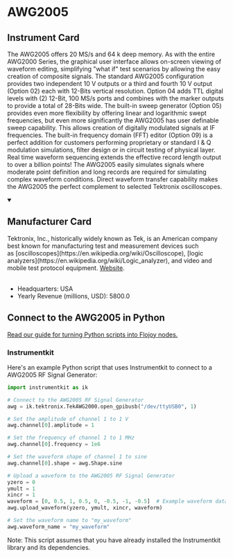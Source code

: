 
# AWG2005

## Instrument Card

The AWG2005 offers 20 MS/s and 64 k deep memory. As with the entire AWG2000 Series, the graphical user interface allows on-screen viewing of waveform editing, simplifying "what if" test scenarios by allowing the easy creation of composite signals. The standard AWG2005 configuration provides two independent 10 V outputs or a third and fourth 10 V output (Option 02) each with 12-Bits vertical resolution. Option 04 adds TTL digital levels with (2) 12-Bit, 100 MS/s ports and combines with the marker outputs to provide a total of 28-Bits wide. The built-in sweep generator (Option 05) provides even more flexibility by offering linear and logarithmic swept frequencies, but even more significantly the AWG2005 has user definable sweep capability. This allows creation of digitally modulated signals at IF frequencies. The built-in frequency domain (FFT) editor (Option 09) is a perfect addition for customers performing proprietary or standard I & Q modulation simulations, filter design or in circuit testing of physical layer. Real time waveform sequencing extends the effective record length output to over a billion points! The AWG2005 easily simulates signals where moderate point definition and long records are required for simulating complex waveform conditions. Direct waveform transfer capability makes the AWG2005 the perfect complement to selected Tektronix oscilloscopes.

<details open>
<summary><h2>Manufacturer Card</h2></summary>
Tektronix, Inc., historically widely known as Tek, is an American company best known for manufacturing test and measurement devices such as [oscilloscopes](https://en.wikipedia.org/wiki/Oscilloscope), [logic analyzers](https://en.wikipedia.org/wiki/Logic_analyzer), and video and mobile test protocol equipment. <a href=https://www.tek.com/en>Website</a>.
<br></br>
<ul>
  <li>Headquarters: USA</li>
  <li>Yearly Revenue (millions, USD): 5800.0</li>
</ul>
</details>

## Connect to the AWG2005 in Python

[Read our guide for turning Python scripts into Flojoy nodes.](https://docs.flojoy.ai/custom-nodes/creating-custom-node/)


### Instrumentkit

Here's an example Python script that uses Instrumentkit to connect to a AWG2005 RF Signal Generator:

```python
import instrumentkit as ik

# Connect to the AWG2005 RF Signal Generator
awg = ik.tektronix.TekAWG2000.open_gpibusb("/dev/ttyUSB0", 1)

# Set the amplitude of channel 1 to 1 V
awg.channel[0].amplitude = 1

# Set the frequency of channel 1 to 1 MHz
awg.channel[0].frequency = 1e6

# Set the waveform shape of channel 1 to sine
awg.channel[0].shape = awg.Shape.sine

# Upload a waveform to the AWG2005 RF Signal Generator
yzero = 0
ymult = 1
xincr = 1
waveform = [0, 0.5, 1, 0.5, 0, -0.5, -1, -0.5]  # Example waveform data
awg.upload_waveform(yzero, ymult, xincr, waveform)

# Set the waveform name to "my_waveform"
awg.waveform_name = "my_waveform"
```

Note: This script assumes that you have already installed the Instrumentkit library and its dependencies.

